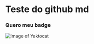 # Teste do github md
### Quero meu badge
![Image of Yaktocat](https://octodex.github.com/images/yaktocat.png)
